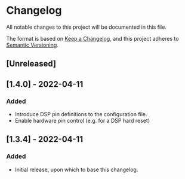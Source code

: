 # Changelog
All notable changes to this project will be documented in this file.

The format is based on [Keep a Changelog](https://keepachangelog.com/en/1.0.0/),
and this project adheres to [Semantic Versioning](https://semver.org/spec/v2.0.0.html).

## [Unreleased]

## [1.4.0] - 2022-04-11
### Added
- Introduce DSP pin definitions to the configuration file.
- Enable hardware pin control (e.g. for a DSP hard reset)

## [1.3.4] - 2022-04-11
### Added
- Initial release, upon which to base this changelog.
